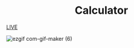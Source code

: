 <h1 align = "center">Calculator</h1>
<a href="https://vladyslavos.github.io/Calculator/">LIVE</a><br>


![ezgif com-gif-maker (6)](https://user-images.githubusercontent.com/67589338/123551015-a3422300-d778-11eb-8fe2-178d112a212b.gif)

